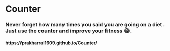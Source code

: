 # Counter
<h3>Never forget how many times you said you are going on a diet . Just use the counter and improve your fitness 😂.</h3>

<h4>https://prakharrai1609.github.io/Counter/</h4>
